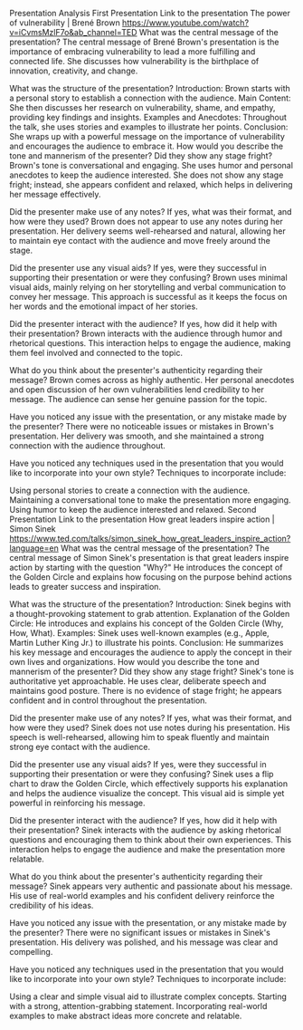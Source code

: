 Presentation Analysis
First Presentation
Link to the presentation
The power of vulnerability | Brené Brown
https://www.youtube.com/watch?v=iCvmsMzlF7o&ab_channel=TED
What was the central message of the presentation?
The central message of Brené Brown's presentation is the importance of embracing vulnerability to lead a more fulfilling and connected life. She discusses how vulnerability is the birthplace of innovation, creativity, and change.

What was the structure of the presentation?
Introduction: Brown starts with a personal story to establish a connection with the audience.
Main Content: She then discusses her research on vulnerability, shame, and empathy, providing key findings and insights.
Examples and Anecdotes: Throughout the talk, she uses stories and examples to illustrate her points.
Conclusion: She wraps up with a powerful message on the importance of vulnerability and encourages the audience to embrace it.
How would you describe the tone and mannerism of the presenter? Did they show any stage fright?
Brown's tone is conversational and engaging. She uses humor and personal anecdotes to keep the audience interested. She does not show any stage fright; instead, she appears confident and relaxed, which helps in delivering her message effectively.

Did the presenter make use of any notes? If yes, what was their format, and how were they used?
Brown does not appear to use any notes during her presentation. Her delivery seems well-rehearsed and natural, allowing her to maintain eye contact with the audience and move freely around the stage.

Did the presenter use any visual aids? If yes, were they successful in supporting their presentation or were they confusing?
Brown uses minimal visual aids, mainly relying on her storytelling and verbal communication to convey her message. This approach is successful as it keeps the focus on her words and the emotional impact of her stories.

Did the presenter interact with the audience? If yes, how did it help with their presentation?
Brown interacts with the audience through humor and rhetorical questions. This interaction helps to engage the audience, making them feel involved and connected to the topic.

What do you think about the presenter's authenticity regarding their message?
Brown comes across as highly authentic. Her personal anecdotes and open discussion of her own vulnerabilities lend credibility to her message. The audience can sense her genuine passion for the topic.

Have you noticed any issue with the presentation, or any mistake made by the presenter?
There were no noticeable issues or mistakes in Brown's presentation. Her delivery was smooth, and she maintained a strong connection with the audience throughout.

Have you noticed any techniques used in the presentation that you would like to incorporate into your own style?
Techniques to incorporate include:

Using personal stories to create a connection with the audience.
Maintaining a conversational tone to make the presentation more engaging.
Using humor to keep the audience interested and relaxed.
Second Presentation
Link to the presentation
How great leaders inspire action | Simon Sinek
https://www.ted.com/talks/simon_sinek_how_great_leaders_inspire_action?language=en
What was the central message of the presentation?
The central message of Simon Sinek's presentation is that great leaders inspire action by starting with the question "Why?" He introduces the concept of the Golden Circle and explains how focusing on the purpose behind actions leads to greater success and inspiration.

What was the structure of the presentation?
Introduction: Sinek begins with a thought-provoking statement to grab attention.
Explanation of the Golden Circle: He introduces and explains his concept of the Golden Circle (Why, How, What).
Examples: Sinek uses well-known examples (e.g., Apple, Martin Luther King Jr.) to illustrate his points.
Conclusion: He summarizes his key message and encourages the audience to apply the concept in their own lives and organizations.
How would you describe the tone and mannerism of the presenter? Did they show any stage fright?
Sinek's tone is authoritative yet approachable. He uses clear, deliberate speech and maintains good posture. There is no evidence of stage fright; he appears confident and in control throughout the presentation.

Did the presenter make use of any notes? If yes, what was their format, and how were they used?
Sinek does not use notes during his presentation. His speech is well-rehearsed, allowing him to speak fluently and maintain strong eye contact with the audience.

Did the presenter use any visual aids? If yes, were they successful in supporting their presentation or were they confusing?
Sinek uses a flip chart to draw the Golden Circle, which effectively supports his explanation and helps the audience visualize the concept. This visual aid is simple yet powerful in reinforcing his message.

Did the presenter interact with the audience? If yes, how did it help with their presentation?
Sinek interacts with the audience by asking rhetorical questions and encouraging them to think about their own experiences. This interaction helps to engage the audience and make the presentation more relatable.

What do you think about the presenter's authenticity regarding their message?
Sinek appears very authentic and passionate about his message. His use of real-world examples and his confident delivery reinforce the credibility of his ideas.

Have you noticed any issue with the presentation, or any mistake made by the presenter?
There were no significant issues or mistakes in Sinek's presentation. His delivery was polished, and his message was clear and compelling.

Have you noticed any techniques used in the presentation that you would like to incorporate into your own style?
Techniques to incorporate include:

Using a clear and simple visual aid to illustrate complex concepts.
Starting with a strong, attention-grabbing statement.
Incorporating real-world examples to make abstract ideas more concrete and relatable.